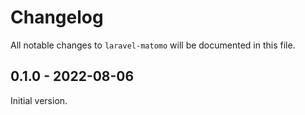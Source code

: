 # Changelog

All notable changes to `laravel-matomo` will be documented in this file.

## 0.1.0 - 2022-08-06

Initial version.
